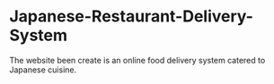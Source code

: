 # Japanese-Restaurant-Delivery-System
The website been create is an online food delivery system catered to Japanese cuisine.
